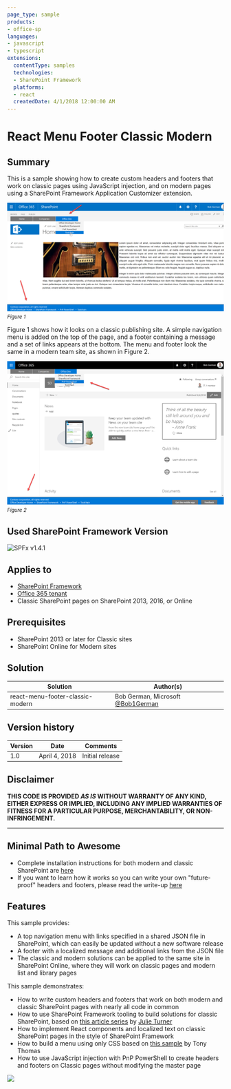 ```yaml
---
page_type: sample
products:
- office-sp
languages:
- javascript
- typescript
extensions:
  contentType: samples
  technologies:
  - SharePoint Framework
  platforms:
  - react
  createdDate: 4/1/2018 12:00:00 AM
---
```

# React Menu Footer Classic Modern

## Summary
This is a sample showing how to create custom headers and footers that work on classic pages using JavaScript injection, and on modern pages using a SharePoint Framework Application Customizer extension. 

![Classic full screen](./Documentation/images/ClassicFullHeaderFooter.png "Classic full screen")
<br /><small style="font-style: italic">Figure 1</small>

Figure 1 shows how it looks on a classic publishing site. A simple navigation menu is added on the top of the page, and a footer containing a message and a set of links appears at the bottom.
The menu and footer look the same in a modern team site, as shown in Figure 2. 

![Modern full screen](./Documentation/images/ModernFullHeaderFooter.png "Modern full screen")
<br /><small style="font-style: italic">Figure 2</small>

## Used SharePoint Framework Version 
![SPFx v1.4.1](https://img.shields.io/badge/SPFx-1.4.1-green.svg)

## Applies to

* [SharePoint Framework](https://dev.office.com/sharepoint)
* [Office 365 tenant](https://dev.office.com/sharepoint/docs/spfx/set-up-your-development-environment)
* Classic SharePoint pages on SharePoint 2013, 2016, or Online

## Prerequisites
 
* SharePoint 2013 or later for Classic sites
* SharePoint Online for Modern sites

## Solution

Solution|Author(s)
--------|---------
react-menu-footer-classic-modern | Bob German, Microsoft [@Bob1German](https://twitter.com/bob1german)

## Version history

Version|Date|Comments
-------|----|--------
1.0|April 4, 2018|Initial release

## Disclaimer
**THIS CODE IS PROVIDED *AS IS* WITHOUT WARRANTY OF ANY KIND, EITHER EXPRESS OR IMPLIED, INCLUDING ANY IMPLIED WARRANTIES OF FITNESS FOR A PARTICULAR PURPOSE, MERCHANTABILITY, OR NON-INFRINGEMENT.**

---

## Minimal Path to Awesome

* Complete installation instructions for both modern and classic SharePoint are [here](./Documentation/Install.md)
* If you want to learn how it works so you can write your own "future-proof" headers and footers, please read the write-up [here](./Documentation/Article.md)

## Features

This sample provides:

* A top navigation menu with links specified in a shared JSON file in SharePoint, which can easily be updated without a new software release
* A footer with a localized message and additional links from the JSON file
* The classic and modern solutions can be applied to the same site in SharePoint Online, where they will work on classic pages and modern list and library pages

This sample demonstrates:

 * How to write custom headers and footers that work on both modern and classic SharePoint pages with nearly all code in common
 * How to use SharePoint Framework tooling to build solutions for classic SharePoint, based on [this article series](http://julieturner.net/2018/01/conquer-your-dev-toolchain-in-classic-sharepoint-part-1/) by [Julie Turner](https://twitter.com/jfj1997)
 * How to implement React components and localized text on classic SharePoint pages in the style of SharePoint Framework
 * How to build a menu using only CSS based on [this sample](https://medialoot.com/blog/how-to-create-a-responsive-navigation-menu-using-only-css) by Tony Thomas
 * How to use JavaScript injection with PnP PowerShell to create headers and footers on Classic pages without modifying the master page



<img src="https://telemetry.sharepointpnp.com/sp-dev-fx-extensions/samples/react-menu-footer-classic-modern" />

